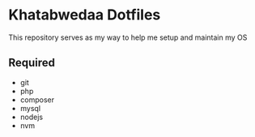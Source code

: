 # Khatabwedaa Dotfiles

This repository serves as my way to help me setup and maintain my OS

## Required

- git
- php
- composer
- mysql
- nodejs
- nvm
